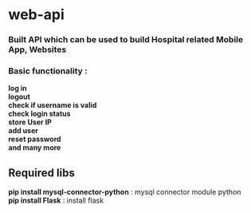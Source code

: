 # web-api

### Built API which can be used to build Hospital related Mobile App, Websites


### Basic functionality :
**log in**<br> 
**logout**<br> 
**check if username is valid**<br> 
**check login status**<br> 
**store User IP**<br> 
**add user**<br> 
**reset password**<br> 
**and many more**<br> 

## Required libs
**pip install mysql-connector-python** : mysql connector module python  
**pip install Flask** : install flask
